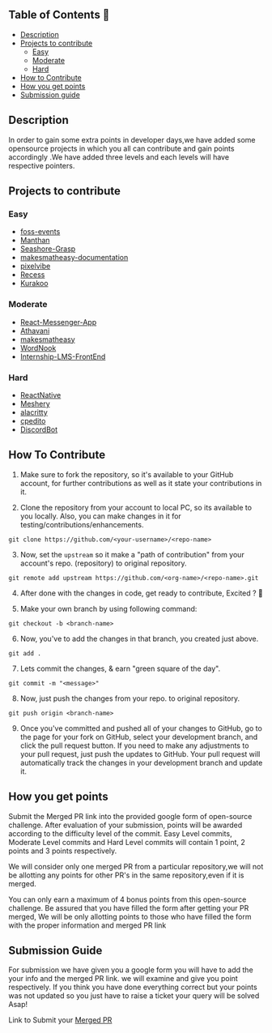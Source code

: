 ## Table of Contents 📕
- [Description](#description)
- [Projects to contribute](#projects-to-contribute)
  - [Easy](#Easy)
  - [Moderate](#Moderate)
  - [Hard](#Hard)
- [How to Contribute](#how-to-contribute)
- [How you get points](#how-you-get-points)
- [Submission guide](#submission-guide)
## Description 
In order to gain some extra points in developer days,we have added some opensource projects in which you all can contribute and gain points accordingly .We have added three levels and each levels will have respective pointers.

## Projects to contribute 
### Easy
 - [foss-events](https://github.com/DSC-JSS-NOIDA/foss-events)
 - [Manthan](https://github.com/Manthan933/Manthan )
 - [Seashore-Grasp](https://github.com/sonaljain067/Seashore-Grasp)
 - [makesmatheasy-documentation](https://github.com/makesmatheasy/makesmatheasy-documentation)
 - [pixelvibe](https://github.com/ankitapuri/pixelvibe)
 - [Recess](https://github.com/avinashkranjan/Recess)
 - [Kurakoo](https://github.com/purnima143/Kurakoo)
 
 ### Moderate 
 - [React-Messenger-App](https://github.com/DhairyaBahl/React-Messenger-App)
 - [Athavani](https://github.com/Tejas1510/Athavani)
 - [makesmatheasy](https://github.com/makesmatheasy/makesmatheasy)
 - [WordNook](https://github.com/ALPHAVIO/WordNook)
 - [Internship-LMS-FrontEnd](https://github.com/praveenscience/Internship-LMS-FrontEnd)
 <!-- - [WordNook](https://github.com/ALPHAVIO/WordNook) -->

 ### Hard
 - [ReactNative](https://github.com/facebook/react-native/labels/Good%20first%20issue)
 - [Meshery](https://github.com/meshery/meshery/labels/good%20first%20issue)
 - [alacritty](https://github.com/alacritty/alacritty)
 - [cpedito](https://github.com/cpeditor/cpeditor/)
 - [DiscordBot](https://github.com/python-discord/bot)


## How To Contribute 
1. Make sure to fork the repository, so it's available to your GitHub account, for further contributions as well as it state your contributions in it.


2. Clone the repository from your account to local PC, so its available to you locally. Also, you can make changes in it for testing/contributions/enhancements.

```
git clone https://github.com/<your-username>/<repo-name>
```

3. Now, set the `upstream` so it make a "path of contribution" from your account's repo. (repository) to original repository.


```
git remote add upstream https://github.com/<org-name>/<repo-name>.git
```

4. After done with the changes in code, get ready to contribute, Excited ? :star_struck: 

5. Make your own branch by using following command:
```
git checkout -b <branch-name>
```

6. Now, you've to add the changes in that branch, you created just above.
```
git add .
```
7. Lets commit the changes, & earn "green square of the day".
```
git commit -m "<message>"
```
8. Now, just push the changes from your repo. to original repository.
```
git push origin <branch-name>
```
9. Once you've committed and pushed all of your changes to GitHub, go to the page for your fork on GitHub, select your development branch, and click the pull request button. If you need to make any adjustments to your pull request, just push the updates to GitHub. Your pull request will automatically track the changes in your development branch and update it.

## How you get points 
Submit the Merged PR link into the provided google form of open-source challenge. After evaluation of your submission, points will be awarded according to the difficulty level of the commit. Easy Level commits, Moderate Level commits and Hard Level commits will contain 1 point, 2 points and 3 points respectively.

We will consider only one merged PR from a particular repository,we will not be allotting any points for other PR's in the same repository,even if it is merged.


You can only earn a maximum of 4 bonus points from this open-source challenge. Be assured that you have filled the form after getting your PR merged, We will be only allotting points to those who have filled the form with the proper information and merged PR link


## Submission Guide 
For submission we have given you a google form you will have to add the your info and the merged PR link. 
we will examine and give you point respectively.
If you think you have done everything correct but your points was not updated so you just have to raise a ticket your query will be solved Asap!


Link to Submit your [Merged PR](https://docs.google.com/forms/d/e/1FAIpQLScJqo7HMOwbHZp8LLvixKprvfC9ar9plSyv32GgEG8Ysuae2g/viewform)








 
